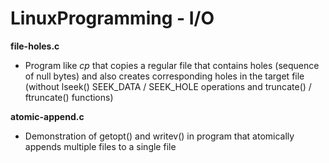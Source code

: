 # LinuxProgramming - I/O
**file-holes.c** 
- Program like *cp* that copies a regular file that contains holes (sequence of null bytes) and also creates corresponding holes in the target file (without lseek() SEEK_DATA / SEEK_HOLE operations and truncate() / ftruncate() functions)

**atomic-append.c**
- Demonstration of getopt() and writev() in program that atomically appends multiple files to a single file

